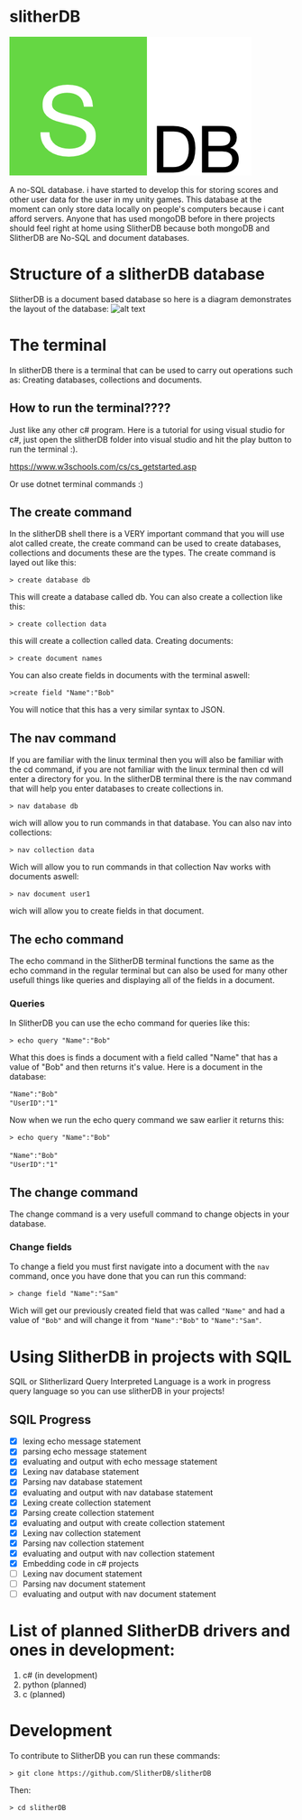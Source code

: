# slitherDB
![alt text](https://github.com/SlitherDB/slither-db/blob/master/misc/Screen%20Shot%202020-04-27%20at%2013.28.39.png "Logo")


A no-SQL database. i have started to develop this for storing scores and other user data for the user in my unity games. This database at the moment can only store data locally on people's computers because i cant afford servers.
Anyone that has used mongoDB before in there projects should feel right at home using SlitherDB because both mongoDB and SlitherDB are No-SQL and document databases.
# Structure of a slitherDB database 
SlitherDB is a document based database so here is a diagram demonstrates the layout of the database:
![alt text](https://github.com/SlitherDB/slitherDB/blob/master/misc/Screen%20Shot%202020-05-02%20at%2011.49.39.png "diagram")
# The terminal
In slitherDB there is a terminal that can be used to carry out operations such as: Creating databases, collections and documents.
## How to run the terminal????
Just like any other c# program.
Here is a tutorial for using visual studio for c#, just open the slitherDB folder into visual studio and hit the play button to run the terminal :).

https://www.w3schools.com/cs/cs_getstarted.asp

Or use dotnet terminal commands :)
## The create command
In the slitherDB shell there is a VERY important command that you will use alot called create, the create command can be used to create databases, collections and documents these are the types. The create command is layed out like this:
```
> create database db
```
This will create a database called db. 
You can also create a collection like this:
```
> create collection data
```
this will create a collection called data.
Creating documents:
```
> create document names
```
You can also create fields in documents with the terminal aswell:
```
>create field "Name":"Bob"
```
You will notice that this has a very similar syntax to JSON.
## The nav command
If you are familiar with the linux terminal then you will also be familiar with the cd command, if you are not familiar with the linux terminal then cd will enter a directory for you. 
In the slitherDB terminal there is the nav command that will help you enter databases to create collections in. 
```
> nav database db
```
wich will allow you to run commands in that database.
You can also nav into collections:
```
> nav collection data
```
Wich will allow you to run commands in that collection
Nav works with documents aswell:
```
> nav document user1
```
wich will allow you to create fields in that document.
## The echo command 
The echo command in the SlitherDB terminal functions the same as the echo command in the regular terminal but can also be used for many other usefull things like queries and displaying all of the fields in a document.
### Queries
In SlitherDB you can use the echo command for queries like this:
```
> echo query "Name":"Bob"
```
What this does is finds a document with a field called "Name" that has a value of "Bob" and then returns it's value.
Here is a document in the database:
```
"Name":"Bob"
"UserID":"1"
```
Now when we run the echo query command we saw earlier it returns this:
```
> echo query "Name":"Bob"

"Name":"Bob"
"UserID":"1"
```
## The change command
The change command is a very usefull command to change objects in your database.
### Change fields
To change a field you must first navigate into a document with the `nav` command, once you have done that you can run this command:
```
> change field "Name":"Sam"
```
Wich will get our previously created field that was called `"Name"` and had a value of `"Bob"` and will change it from `"Name":"Bob"` to `"Name":"Sam"`.
# Using SlitherDB in projects with SQIL
SQIL or Slitherlizard Query Interpreted Language is a work in progress query language so you can use slitherDB in your projects!
## SQIL Progress 
- [x] lexing echo message statement
- [x] parsing echo message statement
- [x] evaluating and output with echo message statement
- [x] Lexing nav database statement 
- [x] Parsing nav database statement
- [x] evaluating and output with nav database statement
- [x] Lexing create collection statement 
- [x] Parsing create collection statement
- [x] evaluating and output with create collection statement
- [x] Lexing nav collection statement 
- [x] Parsing nav collection statement
- [x] evaluating and output with nav collection statement 
- [x] Embedding code in c# projects
- [ ] Lexing nav document statement 
- [ ] Parsing nav document statement
- [ ] evaluating and output with nav document statement 
# List of planned SlitherDB drivers and ones in development:
1. c# (in development)
2. python (planned)
3. c (planned)
# Development
To contribute to SlitherDB you can run these commands:
```
> git clone https://github.com/SlitherDB/slitherDB
```
Then:
```
> cd slitherDB
```
